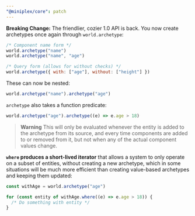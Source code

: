 ```yaml
---
"@miniplex/core": patch
---
```


**Breaking Change:** The friendlier, cozier 1.0 API is back. You now create archetypes once again through `world.archetype`:

```js
/* Component name form */
world.archetype("name")
world.archetype("name", "age")

/* Query form (allows for without checks) */
world.archetype({ with: ["age"], without: ["height"] })
```

These can now be nested:

```js
world.archetype("name").archetype("age")
```

`archetype` also takes a function predicate:

```js
world.archetype("age").archetype((e) => e.age > 18)
```

> **Warning** This will only be evaluated whenever the entity is added to the archetype from its source, and every time components are added to or removed from it, but not when any of the actual component values change.

**`where` produces a short-lived iterator** that allows a system to only operate on a subset of entities, without creating a new archetype, which in some situations will be much more efficient than creating value-based archetypes and keeping them updated:

```js
const withAge = world.archetype("age")

for (const entity of withAge.where((e) => e.age > 18)) {
  /* Do something with entity */
}
```
